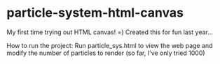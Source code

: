 # particle-system-html-canvas
My first time trying out HTML canvas! =)
Created this for fun last year...

How to run the project:
  Run particle_sys.html to view the web page and modify the number of particles to render (so far, I've only tried 1000)
